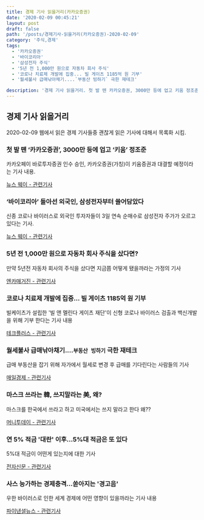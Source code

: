 ```yaml
---
title: 경제 기사 읽을거리(카카오증권)
date: '2020-02-09 00:45:21'
layout: post
draft: false
path: '/posts/경제기사-읽을거리(카카오증권)-2020-02-09'
category: '주식,경제'
tags:
  - '카카오증권'
  - '바이코리아'
  - '삼성전자 주식'
  - '5년 전 1,000만 원으로 자동차 회사 주식'
  - '코로나 치료제 개발에 집중... 빌 게이츠 1185억 원 기부'
  - '월세불사 급매낚아채기....`부동산 빙하기` 극한 재테크'

description: '경제 기사 읽을거리. 첫 발 뗀 카카오증권, 3000만 등에 업고 키움 정조준, 바이코리아 돌아선 외국인, 삼성전자부터 쓸어담았다, 5년 전 1,000만 원으로 자동차 회사 주식을 샀다면?'
---
```


## 경제 기사 읽을거리

2020-02-09 웹에서 읽은 경제 기사들중 괜찮게 읽은 기사에 대해서 목록화 시킴.

### 첫 발 뗀 ‘카카오증권’, 3000만 등에 업고 ‘키움’ 정조준

카카오페이 바로투자증권 인수 승인, 카카오증권(가칭)이 키움증권과 대결할 예정이라는 기사 내용.

[뉴스 웨이 - 관련기사](https://post.naver.com/viewer/postView.nhn?volumeNo=27431513&memberNo=28983946)

### ‘바이코리아’ 돌아선 외국인, 삼성전자부터 쓸어담았다

신종 코로나 바이러스로 외국인 투자자들이 3일 연속 순매수로 삼성전자 주가가 오르고 있다는 기사.

[뉴스 웨이 - 관련기사](https://post.naver.com/viewer/postView.nhn?volumeNo=27441390&memberNo=28983946)

### 5년 전 1,000만 원으로 자동차 회사 주식을 샀다면?

만약 5년전 자동차 회사의 주식을 샀다면 지금쯤 어떻게 됐을까라는 가정의 기사

[엔카매거진 - 관련기사](https://post.naver.com/viewer/postView.nhn?volumeNo=27430918)

### 코로나 치료제 개발에 집중... 빌 게이츠 1185억 원 기부

빌케이츠가 설립한 '빌 앤 멜린다 게이츠 재단'이 신형 코로나 바이러스 검출과 백신개발을 위해 기부 한다는 기사 내용

[테크플러스 - 관련기사](https://blog.naver.com/PostView.nhn?blogId=tech-plus&logNo=221798564483&navType=tl)

### 월세불사 급매낚아채기....`부동산 빙하기` 극한 재테크

급매 부동산을 잡기 위해 자가에서 월세로 변경 후 급매를 기다린다는 사람들의 기사

[매일경제 - 관련기사](https://www.mk.co.kr/news/realestate/view/2020/02/132603/)

### 마스크 쓰라는 韓, 쓰지말라는 美, 왜?

마스크를 한국에서 쓰라고 하고 미국에서는 쓰지 말라고 한다 왜??

[머니투데이 - 관련기사](https://news.mt.co.kr/mtview.php?no=2020020719065668581)

### 연 5% 적금 '대란' 이후…5%대 적금은 또 있다

5%대 적금이 어떤게 있는지에 대한 기사

[전자신문 - 관련기사](https://www.etnews.com/20200207000222)

### 사스 능가하는 경제충격...쏟아지는 '경고음'

우한 바이러스로 인한 세계 경제에 어떤 영향이 있을까라는 기사 내용

[파이낸셜뉴스 - 관련기사](https://www.etnews.com/20200207000222)
